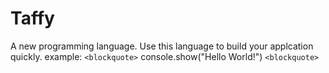 # Taffy
A new programming language.
Use this language to build your applcation quickly.
example:
`<blockquote>` console.show("Hello World!") `<blockquote>`
